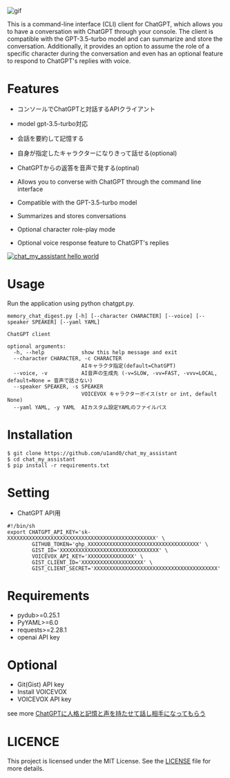![gif](https://camo.qiitausercontent.com/22fc840e1ae8928fa4f6fee920cab44d82465fc4/68747470733a2f2f71696974612d696d6167652d73746f72652e73332e61702d6e6f727468656173742d312e616d617a6f6e6177732e636f6d2f302f3131333439342f30386332616432372d303439632d643135332d616231652d3032666164643034393233632e676966)

This is a command-line interface (CLI) client for ChatGPT, which allows you to have a conversation with ChatGPT through your console. The client is compatible with the GPT-3.5-turbo model and can summarize and store the conversation. Additionally, it provides an option to assume the role of a specific character during the conversation and even has an optional feature to respond to ChatGPT's replies with voice.


# Features
* コンソールでChatGPTと対話するAPIクライアント
* model gpt-3.5-turbo対応
* 会話を要約して記憶する
* 自身が指定したキャラクターになりきって話せる(optional)
* ChatGPTからの返答を音声で発する(optinal)

* Allows you to converse with ChatGPT through the command line interface
* Compatible with the GPT-3.5-turbo model
* Summarizes and stores conversations
* Optional character role-play mode
* Optional voice response feature to ChatGPT's replies

[![chat_my_assistant hello world](https://user-images.githubusercontent.com/16408916/229843758-86d7a411-0528-4ff6-85e8-aebb3097526f.png)](https://www.youtube.com/embed/KWh5uhvWWgQ)


# Usage

Run the application using python chatgpt.py.

```
memory_chat_digest.py [-h] [--character CHARACTER] [--voice] [--speaker SPEAKER] [--yaml YAML]

ChatGPT client

optional arguments:
  -h, --help            show this help message and exit
  --character CHARACTER, -c CHARACTER
                        AIキャラクタ指定(default=ChatGPT)
  --voice, -v           AI音声の生成先 (-v=SLOW, -vv=FAST, -vvv=LOCAL, default=None = 音声で話さない)
  --speaker SPEAKER, -s SPEAKER
                        VOICEVOX キャラクターボイス(str or int, default None)
  --yaml YAML, -y YAML  AIカスタム設定YAMLのファイルパス
```


# Installation

```
$ git clone https://github.com/u1and0/chat_my_assistant
$ cd chat_my_assistant
$ pip install -r requirements.txt
```

# Setting
* ChatGPT API用

```~/.secret
#!/bin/sh
export CHATGPT_API_KEY='sk-XXXXXXXXXXXXXXXXXXXXXXXXXXXXXXXXXXXXXXXXXXXXXXXX' \
        GITHUB_TOKEN='ghp_XXXXXXXXXXXXXXXXXXXXXXXXXXXXXXXXXXXX' \
        GIST_ID='XXXXXXXXXXXXXXXXXXXXXXXXXXXXXXXX' \
        VOICEVOX_API_KEY='XXXXXXXXXXXXXXX' \
        GIST_CLIENT_ID='XXXXXXXXXXXXXXXXXXXX' \
        GIST_CLIENT_SECRET='XXXXXXXXXXXXXXXXXXXXXXXXXXXXXXXXXXXXXXXX'
```

# Requirements

* pydub>=0.25.1
* PyYAML>=6.0
* requests>=2.28.1
* openai API key

# Optional

* Git(Gist) API key
* Install VOICEVOX
* VOICEVOX API key


see more [ChatGPTに人格と記憶と声を持たせて話し相手になってもらう](https://qiita.com/drafts/1446f763aaf2a8b0c804)


# LICENCE
This project is licensed under the MIT License. See the [LICENSE](https://raw.githubusercontent.com/u1and0/chat_my_assistant/main/LICENSE) file for more details.
